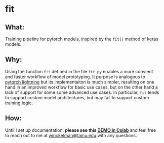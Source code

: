# fit

## What:

Training pipeline for pytorch models, inspired by the `fit()` method of keras models.


## Why:

Using the function `fit` defined in the file `fit.py` enables a more convient and faster workflow of model prototyping. It purpose is analogous to [pytorch lightning]([url](https://lightning.ai/)) but its implementaiton is much simpler, resulting on one hand in an improved workflow for basic use cases, but on the other hand a lack of support for some some advanced use cases. In particular, `fit` tends to support custom model architectures, but may fail to support custom training logic.


## How:

Until I set up documentation, **please see this [DEMO in Colab](https://colab.research.google.com/drive/1KQFv0z3JUV1C3ctORTvsvpPA-GJ_Ubur?usp=sharing)** and feel free to reach out to me at winckelman@tamu.edu with any questions.
